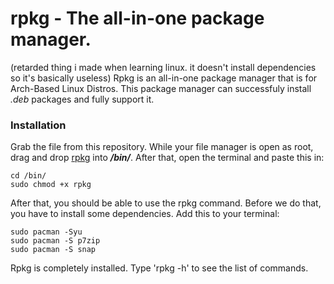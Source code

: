 # rpkg - The all-in-one package manager.
(retarded thing i made when learning linux. it doesn't install dependencies so it's basically useless)
Rpkg is an all-in-one package manager that is for Arch-Based Linux Distros. This package manager can successfuly install *.deb* packages and fully support it.

### Installation

Grab the file from this repository. While your file manager is open as root, drag and drop [rpkg](rpkg) into ***/bin/***. After that, open the terminal and paste this in:
```
cd /bin/
sudo chmod +x rpkg
```

After that, you should be able to use the rpkg command. Before we do that, you have to install some dependencies. Add this to your terminal:
```
sudo pacman -Syu
sudo pacman -S p7zip
sudo pacman -S snap
```

Rpkg is completely installed. Type 'rpkg -h' to see the list of commands.
